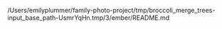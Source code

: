/Users/emilyplummer/family-photo-project/tmp/broccoli_merge_trees-input_base_path-UsmrYqHn.tmp/3/ember/README.md